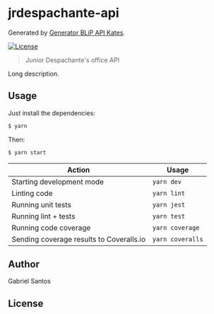 # jrdespachante-api

Generated by [Generator BLiP API Kates](https://github.com/chr0m1ng/generator-blip-api-kates).

[![License][license-badge]][license-url]

> Junior Despachante&#39;s office API

Long description.

## Usage

Just install the dependencies:

```bash
$ yarn
```

Then:

```bash
$ yarn start
```

| Action                                   | Usage            |
|------------------------------------------|------------------|
| Starting development mode                | `yarn dev`       |
| Linting code                             | `yarn lint`      |
| Running unit tests                       | `yarn jest`      |
| Running lint + tests                     | `yarn test`      |
| Running code coverage                    | `yarn coverage`  |
| Sending coverage results to Coveralls.io | `yarn coveralls` |

## Author

Gabriel Santos

## License

[license-url]: https://opensource.org/licenses/MIT
[license-badge]: https://img.shields.io/badge/License-MIT-yellow.svg